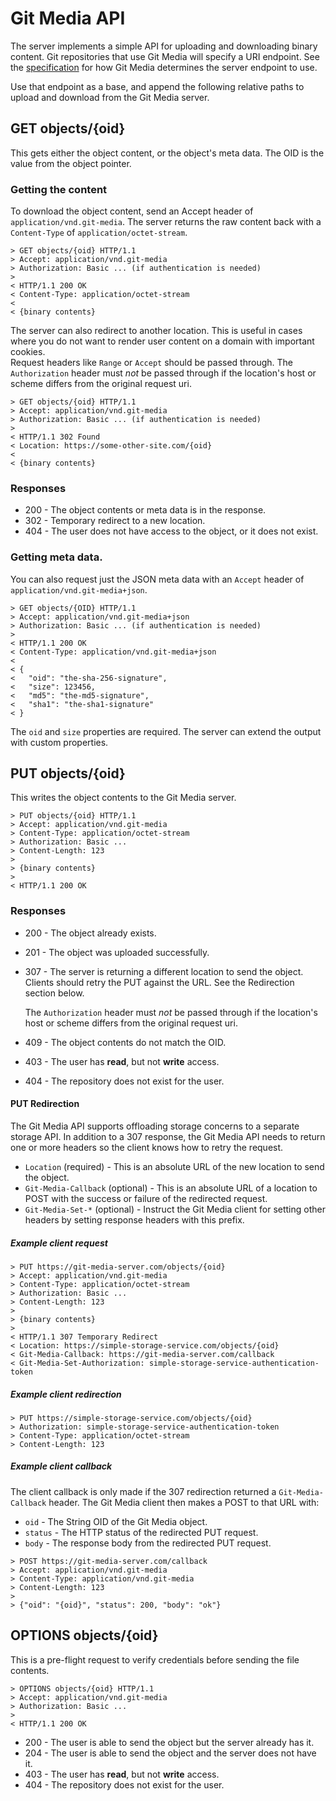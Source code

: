 # Git Media API

The server implements a simple API for uploading and downloading binary content.
Git repositories that use Git Media will specify a URI endpoint.  See the
[specification](spec.md) for how Git Media determines the server endpoint to use.

Use that endpoint as a base, and append the following relative paths to upload
and download from the Git Media server.

## GET objects/{oid}

This gets either the object content, or the object's meta data.  The OID is the
value from the object pointer.

### Getting the content

To download the object content, send an Accept header of `application/vnd.git-media`.
The server returns the raw content back with a `Content-Type` of
`application/octet-stream`.

```
> GET objects/{oid} HTTP/1.1
> Accept: application/vnd.git-media
> Authorization: Basic ... (if authentication is needed)
>
< HTTP/1.1 200 OK
< Content-Type: application/octet-stream
<
< {binary contents}
```

The server can also redirect to another location.  This is useful in cases where
you do not want to render user content on a domain with important cookies.  
Request headers like `Range` or `Accept` should be passed through.  The
`Authorization` header must _not_ be passed through if the location's host or
scheme differs from the original request uri.

```
> GET objects/{oid} HTTP/1.1
> Accept: application/vnd.git-media
> Authorization: Basic ... (if authentication is needed)
>
< HTTP/1.1 302 Found
< Location: https://some-other-site.com/{oid}
<
< {binary contents}
```

### Responses

* 200 - The object contents or meta data is in the response.
* 302 - Temporary redirect to a new location.
* 404 - The user does not have access to the object, or it does not exist.

### Getting meta data.

You can also request just the JSON meta data with an `Accept` header of
`application/vnd.git-media+json`.

```
> GET objects/{OID} HTTP/1.1
> Accept: application/vnd.git-media+json
> Authorization: Basic ... (if authentication is needed)
>
< HTTP/1.1 200 OK
< Content-Type: application/vnd.git-media+json
<
< {
<   "oid": "the-sha-256-signature",
<   "size": 123456,
<   "md5": "the-md5-signature",
<   "sha1": "the-sha1-signature"
< }
```

The `oid` and `size` properties are required.  The server can extend the output
with custom properties.

## PUT objects/{oid}

This writes the object contents to the Git Media server.

```
> PUT objects/{oid} HTTP/1.1
> Accept: application/vnd.git-media
> Content-Type: application/octet-stream
> Authorization: Basic ...
> Content-Length: 123
>
> {binary contents}
>
< HTTP/1.1 200 OK
```

### Responses

* 200 - The object already exists.
* 201 - The object was uploaded successfully.
* 307 - The server is returning a different location to send the object.  Clients
  should retry the PUT against the URL.  See the Redirection section below.

  The `Authorization` header must _not_ be
  passed through if the location's host or scheme differs from the original
  request uri.
* 409 - The object contents do not match the OID.
* 403 - The user has **read**, but not **write** access.
* 404 - The repository does not exist for the user.

#### PUT Redirection

The Git Media API supports offloading storage concerns to a separate storage
API.  In addition to a 307 response, the Git Media API needs to return one or
more headers so the client knows how to retry the request.

* `Location` (required) - This is an absolute URL of the new location to send
the object.
* `Git-Media-Callback` (optional) - This is an absolute URL of a location to POST
with the success or failure of the redirected request.
* `Git-Media-Set-*` (optional) - Instruct the Git Media client for setting other
headers by setting response headers with this prefix.

##### Example client request

```
> PUT https://git-media-server.com/objects/{oid}
> Accept: application/vnd.git-media
> Content-Type: application/octet-stream
> Authorization: Basic ...
> Content-Length: 123
>
> {binary contents}
>
< HTTP/1.1 307 Temporary Redirect
< Location: https://simple-storage-service.com/objects/{oid}
< Git-Media-Callback: https://git-media-server.com/callback
< Git-Media-Set-Authorization: simple-storage-service-authentication-token
```

##### Example client redirection

```
> PUT https://simple-storage-service.com/objects/{oid}
> Authorization: simple-storage-service-authentication-token
> Content-Type: application/octet-stream
> Content-Length: 123
```

##### Example client callback

The client callback is only made if the 307 redirection returned a
`Git-Media-Callback` header.  The Git Media client then makes a POST to that
URL with:

* `oid` - The String OID of the Git Media object.
* `status` - The HTTP status of the redirected PUT request.
* `body` - The response body from the redirected PUT request.

```
> POST https://git-media-server.com/callback
> Accept: application/vnd.git-media
> Content-Type: application/vnd.git-media
> Content-Length: 123
>
> {"oid": "{oid}", "status": 200, "body": "ok"}
```

## OPTIONS objects/{oid}

This is a pre-flight request to verify credentials before sending the file
contents.

```
> OPTIONS objects/{oid} HTTP/1.1
> Accept: application/vnd.git-media
> Authorization: Basic ...
>
< HTTP/1.1 200 OK
```

* 200 - The user is able to send the object but the server already has it.
* 204 - The user is able to send the object and the server does not have it.
* 403 - The user has **read**, but not **write** access.
* 404 - The repository does not exist for the user.
